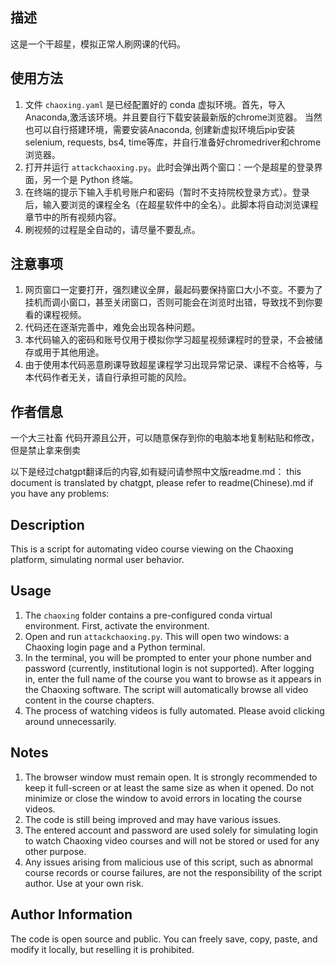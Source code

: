 ## 描述

这是一个干超星，模拟正常人刷网课的代码。

## 使用方法

1. 文件 `chaoxing.yaml` 是已经配置好的 conda 虚拟环境。首先，导入Anaconda,激活该环境。并且要自行下载安装最新版的chrome浏览器。
          当然也可以自行搭建环境，需要安装Anaconda, 创建新虚拟环境后pip安装selenium, requests, bs4, time等库，并自行准备好chromedriver和chrome浏览器。
3. 打开并运行 `attackchaoxing.py`。此时会弹出两个窗口：一个是超星的登录界面，另一个是 Python 终端。
4. 在终端的提示下输入手机号账户和密码（暂时不支持院校登录方式）。登录后，输入要浏览的课程全名（在超星软件中的全名）。此脚本将自动浏览课程章节中的所有视频内容。
5. 刷视频的过程是全自动的，请尽量不要乱点。

## 注意事项

1. 网页窗口一定要打开，强烈建议全屏，最起码要保持窗口大小不变。不要为了挂机而调小窗口，甚至关闭窗口，否则可能会在浏览时出错，导致找不到你要看的课程视频。
2. 代码还在逐渐完善中，难免会出现各种问题。
3. 本代码输入的密码和账号仅用于模拟你学习超星视频课程时的登录，不会被储存或用于其他用途。
4. 由于使用本代码恶意刷课导致超星课程学习出现异常记录、课程不合格等，与本代码作者无关，请自行承担可能的风险。

## 作者信息

一个大三社畜
代码开源且公开，可以随意保存到你的电脑本地复制粘贴和修改，但是禁止拿来倒卖

以下是经过chatgpt翻译后的内容,如有疑问请参照中文版readme.md：
this document is translated by chatgpt, please refer to readme(Chinese).md if you have any problems:

## Description

This is a script for automating video course viewing on the Chaoxing platform, simulating normal user behavior.

## Usage

1. The `chaoxing` folder contains a pre-configured conda virtual environment. First, activate the environment.
2. Open and run `attackchaoxing.py`. This will open two windows: a Chaoxing login page and a Python terminal.
3. In the terminal, you will be prompted to enter your phone number and password (currently, institutional login is not supported). After logging in, enter the full name of the course you want to browse as it appears in the Chaoxing software. The script will automatically browse all video content in the course chapters.
4. The process of watching videos is fully automated. Please avoid clicking around unnecessarily.

## Notes

1. The browser window must remain open. It is strongly recommended to keep it full-screen or at least the same size as when it opened. Do not minimize or close the window to avoid errors in locating the course videos.
2. The code is still being improved and may have various issues.
3. The entered account and password are used solely for simulating login to watch Chaoxing video courses and will not be stored or used for any other purpose.
4. Any issues arising from malicious use of this script, such as abnormal course records or course failures, are not the responsibility of the script author. Use at your own risk.

## Author Information
The code is open source and public. You can freely save, copy, paste, and modify it locally, but reselling it is prohibited. 
